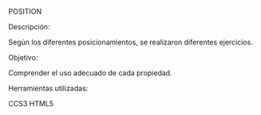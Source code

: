 POSITION

Descripción:

Según los diferentes posicionamientos, se realizaron diferentes ejercicios. 

Objetivo:

Comprender el uso adecuado de cada propiedad.

Herramientas utilizadas:

CCS3
HTML5